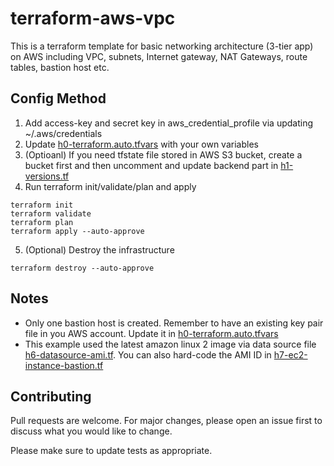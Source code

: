 # terraform-aws-vpc
This is a terraform template for basic networking architecture (3-tier app) on AWS including VPC, subnets, Internet gateway, NAT Gateways, route tables, bastion host etc.


## Config Method

1. Add access-key and secret key in aws_credential_profile via updating ~/.aws/credentials
2. Update [h0-terraform.auto.tfvars](https://github.com/harryzhou1987/terraform-aws-vpc/blob/main/h0-terraform.auto.tfvars) with your own variables
3. (Optioanl) If you need tfstate file stored in AWS S3 bucket, create a bucket first and then uncomment and update backend part in [h1-versions.tf](https://github.com/harryzhou1987/terraform-aws-vpc/blob/main/h1-versions.tf)
4. Run terraform init/validate/plan and apply
```
terraform init
terraform validate
terraform plan
terraform apply --auto-approve
```
5. (Optional) Destroy the infrastructure
```
terraform destroy --auto-approve
```

## Notes
- Only one bastion host is created. Remember to have an existing key pair file in you AWS account. Update it in [h0-terraform.auto.tfvars](https://github.com/harryzhou1987/terraform-aws-vpc/blob/main/h0-terraform.auto.tfvars)
- This example used the latest amazon linux 2 image via data source file [h6-datasource-ami.tf](https://github.com/harryzhou1987/terraform-aws-vpc/blob/main/h6-datasource-ami.tf). You can also hard-code the AMI ID in [h7-ec2-instance-bastion.tf](https://github.com/harryzhou1987/terraform-aws-vpc/blob/main/h7-ec2-instance-bastion.tf)


## Contributing
Pull requests are welcome. For major changes, please open an issue first to discuss what you would like to change.

Please make sure to update tests as appropriate.